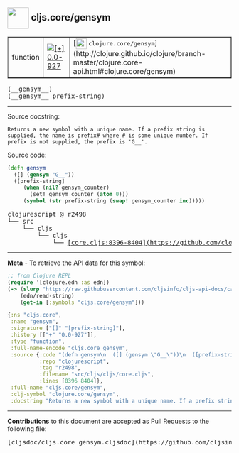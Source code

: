 ## <img width="48px" valign="middle" src="http://i.imgur.com/Hi20huC.png"> cljs.core/gensym

 <table border="1">
<tr>

<td>function</td>
<td><a href="https://github.com/cljsinfo/cljs-api-docs/tree/0.0-927"><img valign="middle" alt="[+] 0.0-927" src="https://img.shields.io/badge/+-0.0--927-lightgrey.svg"></a> </td>
<td>
[<img height="24px" valign="middle" src="http://i.imgur.com/1GjPKvB.png"> <samp>clojure.core/gensym</samp>](http://clojure.github.io/clojure/branch-master/clojure.core-api.html#clojure.core/gensym)
</td>
</tr>
</table>

 <samp>
(__gensym__)<br>
</samp>
 <samp>
(__gensym__ prefix-string)<br>
</samp>

---




Source docstring:

```
Returns a new symbol with a unique name. If a prefix string is
supplied, the name is prefix# where # is some unique number. If
prefix is not supplied, the prefix is 'G__'.
```

Source code:

```clj
(defn gensym
  ([] (gensym "G__"))
  ([prefix-string]
     (when (nil? gensym_counter)
       (set! gensym_counter (atom 0)))
     (symbol (str prefix-string (swap! gensym_counter inc)))))
```

 <pre>
clojurescript @ r2498
└── src
    └── cljs
        └── cljs
            └── <ins>[core.cljs:8396-8404](https://github.com/clojure/clojurescript/blob/r2498/src/cljs/cljs/core.cljs#L8396-L8404)</ins>
</pre>


---

__Meta__ - To retrieve the API data for this symbol:

```clj
;; from Clojure REPL
(require '[clojure.edn :as edn])
(-> (slurp "https://raw.githubusercontent.com/cljsinfo/cljs-api-docs/catalog/cljs-api.edn")
    (edn/read-string)
    (get-in [:symbols "cljs.core/gensym"]))
```

```clj
{:ns "cljs.core",
 :name "gensym",
 :signature ["[]" "[prefix-string]"],
 :history [["+" "0.0-927"]],
 :type "function",
 :full-name-encode "cljs.core_gensym",
 :source {:code "(defn gensym\n  ([] (gensym \"G__\"))\n  ([prefix-string]\n     (when (nil? gensym_counter)\n       (set! gensym_counter (atom 0)))\n     (symbol (str prefix-string (swap! gensym_counter inc)))))",
          :repo "clojurescript",
          :tag "r2498",
          :filename "src/cljs/cljs/core.cljs",
          :lines [8396 8404]},
 :full-name "cljs.core/gensym",
 :clj-symbol "clojure.core/gensym",
 :docstring "Returns a new symbol with a unique name. If a prefix string is\nsupplied, the name is prefix# where # is some unique number. If\nprefix is not supplied, the prefix is 'G__'."}

```

---

__Contributions__ to this document are accepted as Pull Requests to the following file:

 <pre>
[cljsdoc/cljs.core_gensym.cljsdoc](https://github.com/cljsinfo/cljs-api-docs/blob/master/cljsdoc/cljs.core_gensym.cljsdoc)
</pre>

